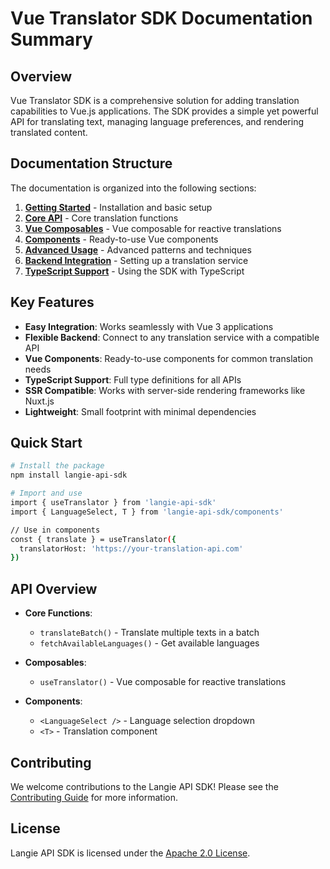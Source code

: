 # Vue Translator SDK Documentation Summary

## Overview

Vue Translator SDK is a comprehensive solution for adding translation capabilities to Vue.js applications. The SDK provides a simple yet powerful API for translating text, managing language preferences, and rendering translated content.

## Documentation Structure

The documentation is organized into the following sections:

1. **[Getting Started](./getting-started.md)** - Installation and basic setup
2. **[Core API](./core-api.md)** - Core translation functions
3. **[Vue Composables](./composables.md)** - Vue composable for reactive translations
4. **[Components](./components.md)** - Ready-to-use Vue components
5. **[Advanced Usage](./advanced-usage.md)** - Advanced patterns and techniques
6. **[Backend Integration](./backend-integration.md)** - Setting up a translation service
7. **[TypeScript Support](./typescript.md)** - Using the SDK with TypeScript

## Key Features

- **Easy Integration**: Works seamlessly with Vue 3 applications
- **Flexible Backend**: Connect to any translation service with a compatible API
- **Vue Components**: Ready-to-use components for common translation needs
- **TypeScript Support**: Full type definitions for all APIs
- **SSR Compatible**: Works with server-side rendering frameworks like Nuxt.js
- **Lightweight**: Small footprint with minimal dependencies

## Quick Start

```bash
# Install the package
npm install langie-api-sdk

# Import and use
import { useTranslator } from 'langie-api-sdk'
import { LanguageSelect, T } from 'langie-api-sdk/components'

// Use in components
const { translate } = useTranslator({
  translatorHost: 'https://your-translation-api.com'
})
```

## API Overview

- **Core Functions**:
  - `translateBatch()` - Translate multiple texts in a batch
  - `fetchAvailableLanguages()` - Get available languages

- **Composables**:
  - `useTranslator()` - Vue composable for reactive translations

- **Components**:
  - `<LanguageSelect />` - Language selection dropdown
  - `<T>` - Translation component

## Contributing

We welcome contributions to the Langie API SDK! Please see the [Contributing Guide](/CONTRIBUTING.md) for more information.

## License

Langie API SDK is licensed under the [Apache 2.0 License](/LICENSE).
